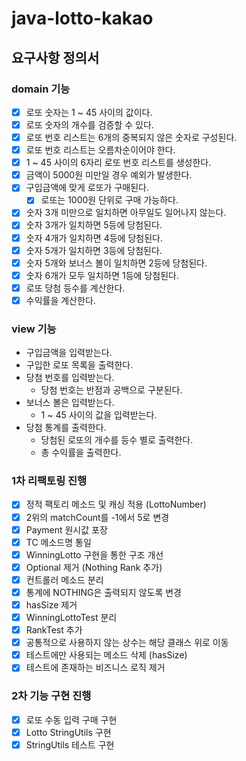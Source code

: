 # java-lotto-kakao

## 요구사항 정의서
### domain 기능
- [x] 로또 숫자는 1 ~ 45 사이의 값이다.
- [x] 로또 숫자의 개수를 검증할 수 있다.
- [x] 로또 번호 리스트는 6개의 중복되지 않은 숫자로 구성된다.
- [x] 로또 번호 리스트는 오름차순이어야 한다.
- [x] 1 ~ 45 사이의 6자리 로또 번호 리스트를 생성한다.  
- [x] 금액이 5000원 미만일 경우 예외가 발생한다.
- [x] 구입금액에 맞게 로또가 구매된다.
  - [x] 로또는 1000원 단위로 구매 가능하다.
- [x] 숫자 3개 미만으로 일치하면 아무일도 일어나지 않는다.
- [x] 숫자 3개가 일치하면 5등에 당첨된다.
- [x] 숫자 4개가 일치하면 4등에 당첨된다.
- [x] 숫자 5개가 일치하면 3등에 당첨된다.
- [x] 숫자 5개와 보너스 볼이 일치하면 2등에 당첨된다.
- [x] 숫자 6개가 모두 일치하면 1등에 당첨된다.
- [x] 로또 당첨 등수를 계산한다.
- [x] 수익률을 계산한다.

### view 기능
- 구입금액을 입력받는다.
- 구입한 로또 목록을 출력한다.
- 당첨 번호를 입력받는다.
  - 당첨 번호는 반점과 공백으로 구분된다.
- 보너스 볼은 입력받는다.
  - 1 ~ 45 사이의 값을 입력받는다.
- 당첨 통계를 출력한다.
  - 당첨된 로또의 개수를 등수 별로 출력한다.
  - 총 수익률을 출력한다.

### 1차 리팩토링 진행
- [x] 정적 팩토리 메소드 및 캐싱 적용 (LottoNumber)
- [x] 2위의 matchCount를 -1에서 5로 변경
- [x] Payment 원시값 포장
- [x] TC 메소드명 통일
- [x] WinningLotto 구현을 통한 구조 개선
- [x] Optional 제거 (Nothing Rank 추가)
- [x] 컨트롤러 메소드 분리
- [x] 통계에 NOTHING은 출력되지 않도록 변경
- [x] hasSize 제거
- [x] WinningLottoTest 분리
- [x] RankTest 추가
- [x] 공통적으로 사용하지 않는 상수는 해당 클래스 위로 이동 
- [x] 테스트에만 사용되는 메소드 삭제 (hasSize)
- [x] 테스트에 존재하는 비즈니스 로직 제거

### 2차 기능 구현 진행
- [x] 로또 수동 입력 구매 구현
- [x] Lotto StringUtils 구현
- [x] StringUtils 테스트 구현
